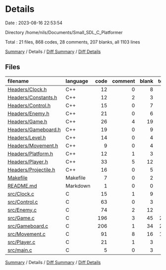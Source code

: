 # Details

Date : 2023-08-16 22:53:54

Directory /home/nils/Documents/Small_SDL_C_Platformer

Total : 21 files,  868 codes, 28 comments, 207 blanks, all 1103 lines

[Summary](results.md) / Details / [Diff Summary](diff.md) / [Diff Details](diff-details.md)

## Files
| filename | language | code | comment | blank | total |
| :--- | :--- | ---: | ---: | ---: | ---: |
| [Headers/Clock.h](/Headers/Clock.h) | C++ | 12 | 0 | 8 | 20 |
| [Headers/Constants.h](/Headers/Constants.h) | C++ | 12 | 2 | 3 | 17 |
| [Headers/Control.h](/Headers/Control.h) | C++ | 15 | 0 | 7 | 22 |
| [Headers/Enemy.h](/Headers/Enemy.h) | C++ | 21 | 0 | 6 | 27 |
| [Headers/Game.h](/Headers/Game.h) | C++ | 26 | 4 | 19 | 49 |
| [Headers/Gameboard.h](/Headers/Gameboard.h) | C++ | 19 | 0 | 9 | 28 |
| [Headers/Level.h](/Headers/Level.h) | C++ | 14 | 0 | 4 | 18 |
| [Headers/Movement.h](/Headers/Movement.h) | C++ | 9 | 0 | 4 | 13 |
| [Headers/Platform.h](/Headers/Platform.h) | C++ | 12 | 1 | 3 | 16 |
| [Headers/Player.h](/Headers/Player.h) | C++ | 33 | 5 | 12 | 50 |
| [Headers/Projectile.h](/Headers/Projectile.h) | C++ | 16 | 0 | 5 | 21 |
| [Makefile](/Makefile) | Makefile | 7 | 0 | 2 | 9 |
| [README.md](/README.md) | Markdown | 1 | 0 | 0 | 1 |
| [src/Clock.c](/src/Clock.c) | C | 15 | 1 | 9 | 25 |
| [src/Control.c](/src/Control.c) | C | 63 | 0 | 3 | 66 |
| [src/Enemy.c](/src/Enemy.c) | C | 74 | 2 | 12 | 88 |
| [src/Game.c](/src/Game.c) | C | 196 | 3 | 45 | 244 |
| [src/Gameboard.c](/src/Gameboard.c) | C | 206 | 1 | 34 | 241 |
| [src/Movement.c](/src/Movement.c) | C | 91 | 8 | 16 | 115 |
| [src/Player.c](/src/Player.c) | C | 21 | 1 | 3 | 25 |
| [src/main.c](/src/main.c) | C | 5 | 0 | 3 | 8 |

[Summary](results.md) / Details / [Diff Summary](diff.md) / [Diff Details](diff-details.md)